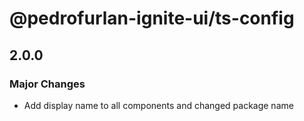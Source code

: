 # @pedrofurlan-ignite-ui/ts-config

## 2.0.0

### Major Changes

- Add display name to all components and changed package name
